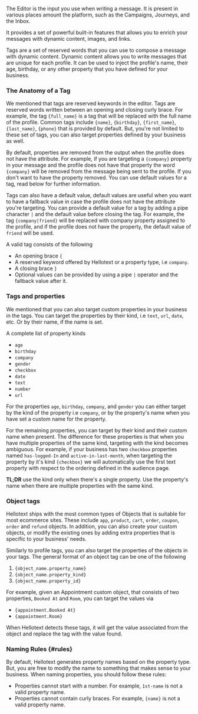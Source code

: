 The Editor is the input you use when writing a message. It is present in 
various places amount the platform, such as the Campaigns, Journeys, and the Inbox.

It provides a set of powerful built-in features that allows you to enrich your messages with dynamic content, images, and links.

Tags are a set of reserved words that you can use to compose a message with dynamic content.
Dynamic content allows you to write messages that are unique for each profile. It can be used to inject the profile's name,
their age, birthday, or any other property that you have defined for your business.

### The Anatomy of a Tag

We mentioned that tags are reserved keywords in the editor. Tags are reserved words written between 
an opening and closing curly brace. For example, the tag `{full_name}` is a tag that will be replaced with the
full name of the profile. Common tags include `{name}`, `{birthday}`, `{first_name}`, `{last_name}`, `{phone}` that is 
provided by default. But, you're not limited to these set of tags, you can also target properties defined by your business as well.

By default, properties are removed from the output when the profile does not have the attribute. 
For example, if you are targeting a `{company}` property in your message and the profile does not have that property
the word `{company}` will be removed from the message being sent to the profile. If you don't want to have the property removed. You can 
use default values for a tag, read below for further information.

Tags can also have a default value, default values are useful when you want to have a fallback 
value in case the profile does not have the attribute you're targeting.
You can provide a default value for a tag by adding a pipe character `|` and the default value before closing the tag.
For example, the tag `{company|friend}` will be replaced with company property assigned to the profile, and if the
profile does not have the property, the default value of `friend` will be used.

A valid tag consists of the following 

- An opening brace `{`
- A reserved keyword offered by Hellotext or a property type, i.e `company`.
- A closing brace `}`
- Optional values can be provided by using a pipe `|` operator and the fallback value after it.

### Tags and properties

We mentioned that you can also target custom properties in your business in the tags.
You can target the properties by their kind, i.e `text`, `url`, `date`, etc. Or by their name, if the name is set.

A complete list of property kinds

- `age`
- `birthday`
- `company`
- `gender`
- `checkbox`
- `date`
- `text`
- `number`
- `url`

For the properties `age`, `birthday`, `company`, and `gender` you can either target by the kind of the property i.e `company`, or by 
the property's name when you have set a custom name for the property.

For the remaining properties, you can target by their kind and their custom name when present. The difference 
for these properties is that when you have multiple properties of the same kind, 
targeting with the kind becomes ambiguous. For example,
if your business has two `checkbox` properties named `has-logged-In` and `active-in-last-month`,
when targeting the property by it's kind `{checkbox}` we will automatically use the first text property with respect to the ordering defined in the audience page.

**TL;DR** use the kind only when there's a single property. Use the property's name when there are multiple properties with the same kind.

### Object tags 

Hellotext ships with the most common types of Objects that is suitable for most ecommerce sites. These include
`app`, `product`, `cart`, `order`, `coupon`, `order` and `refund` objects. In addition, you can also create your custom objects,
or modify the existing ones by adding extra properties that is specific to your business' needs. 

Similarly to profile tags, you can also target the properties of the objects in your tags. The general format of an object tag can be one of the following 

1. `{object_name.property_name}`
2. `{object_name.property_kind}`
3. `{object_name.property_id}`

For example, given an Appointment custom object, that consists of two properties, `Booked At` and `Room`, you can target the values via 

- `{appointment.Booked At}`
- `{appointment.Room}`

When Hellotext detects these tags, it will get the value associated from the object and replace the tag with the value found. 

### Naming Rules {#rules}

By default, Hellotext generates property names based on the property type. But, you are free to modify the name to something that makes sense to your business.
When naming properties, you should follow these rules:

- Properties cannot start with a number. For example, `1st-name` is not a valid property name.
- Properties cannot contain curly braces. For example, `{name}` is not a valid property name.
